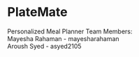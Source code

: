 # PlateMate
Personalized Meal Planner
Team Members: <br>
Mayesha Rahaman - mayesharahaman <br>
Aroush Syed - asyed2105
